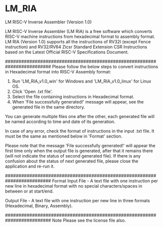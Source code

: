# LM_RIA
LM RISC-V Inverse Assembler (Version 1.0)

LM RISC-V Inverse Assembler (LM RIA) is a free software which converts RISC-V machine instructions from hexadecimal format to assembly format. 
LM RIA (Version 1.0) supports all the instructions of RV32I (except Fence instruction) and RV32/RV64 Zicsr Standard Extension CSR Instructions based on the Latest Official RISC-V Specifications Document.

#########################################################################
Please follow the below steps to convert instructions in Hexadecimal format into RISC-V Assembly format:

1. Run 'LM_RIA_v1.0_win' for Windows and 'LM_RIA_v1.0_linux' for Linux OS.
2. Click 'Open .txt file'.
3. Select the file containing instructions in Hexadecimal format.
4. When 'File successfully generated!' message will appear, see the generated file in the same directory.

You can generate multiple files one after the other, each generated file will be named according to time and date of its generation. 

In case of any error, check the format of instructions in the input .txt file. It must be the same as mentioned below in 'Format' section. 

Please note that the message 'File successfully generated!' will appear the first time only when the output file is generated, after that it remains there (will not indicate the status of second generated file). If there is any confusion about the status of next generated file, please close the application and re-run it. 

#########################################################################
Format
Input File  - A text file with one instruction per new line in hexadecimal format with no special characters/spaces in between or at start/end.

Output File - A text file with one instruction per new line in three formats (Hexadecimal, Binary, Assembly).

#########################################################################
Note
Please see the license file also.
